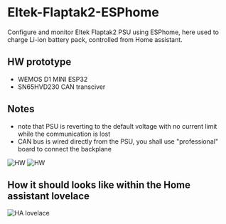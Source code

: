 # Eltek-Flaptak2-ESPhome
Configure and monitor Eltek Flaptak2 PSU using ESPhome, here used to charge Li-ion battery pack, controlled from Home assistant.

## HW prototype
- WEMOS D1 MINI ESP32
- SN65HVD230 CAN transciver

## Notes
- note that PSU is reverting to the default voltage with no current limit while the communication is lost
- CAN bus is wired directly from the PSU, you shall use "professional" board to connect the backplane

![HW](https://github.com/taHC81/Eltek-Flaptak2-ESPhome/blob/main/FP2-ESPhome2.jpg?raw=true)
![HW](https://github.com/taHC81/Eltek-Flaptak2-ESPhome/blob/main/FP2-ESPhome1.jpg?raw=true)

## How it should looks like within the Home assistant lovelace
![HA lovelace](https://github.com/taHC81/Eltek-Flaptack2-ESPhome/blob/main/Eltek-Flatpack2-HA2.png?raw=true)
